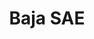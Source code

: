 ---
title: "Baja SAE"
image: "/img/projects/Baja SAE/1.jpg"
#date: 2021-07-18T15:59:24-05:00
draft: false
project_date: "Sept 2019 - Present"
weight: 0
---